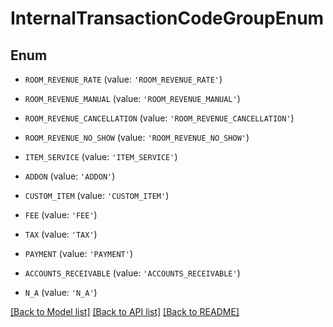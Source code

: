 # InternalTransactionCodeGroupEnum


## Enum

* `ROOM_REVENUE_RATE` (value: `'ROOM_REVENUE_RATE'`)

* `ROOM_REVENUE_MANUAL` (value: `'ROOM_REVENUE_MANUAL'`)

* `ROOM_REVENUE_CANCELLATION` (value: `'ROOM_REVENUE_CANCELLATION'`)

* `ROOM_REVENUE_NO_SHOW` (value: `'ROOM_REVENUE_NO_SHOW'`)

* `ITEM_SERVICE` (value: `'ITEM_SERVICE'`)

* `ADDON` (value: `'ADDON'`)

* `CUSTOM_ITEM` (value: `'CUSTOM_ITEM'`)

* `FEE` (value: `'FEE'`)

* `TAX` (value: `'TAX'`)

* `PAYMENT` (value: `'PAYMENT'`)

* `ACCOUNTS_RECEIVABLE` (value: `'ACCOUNTS_RECEIVABLE'`)

* `N_A` (value: `'N_A'`)

[[Back to Model list]](../README.md#documentation-for-models) [[Back to API list]](../README.md#documentation-for-api-endpoints) [[Back to README]](../README.md)


